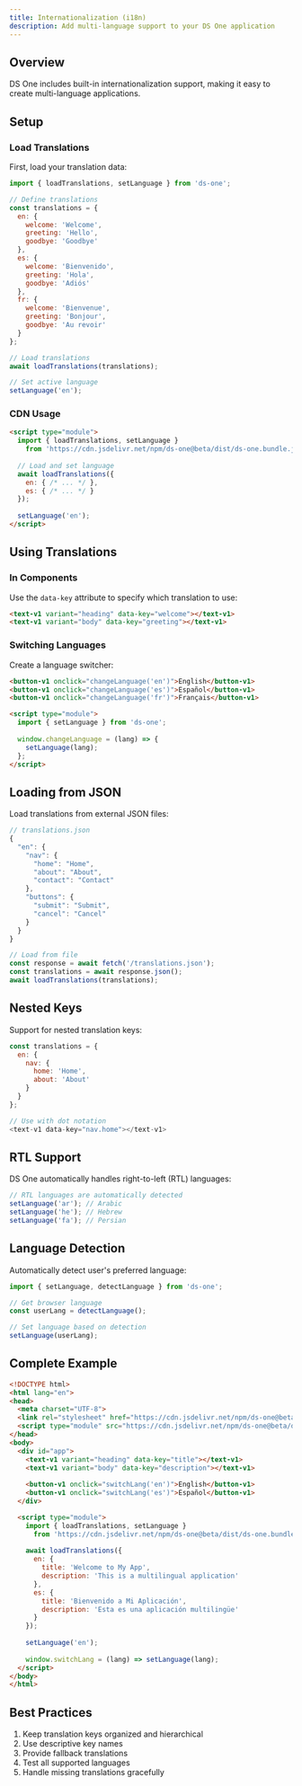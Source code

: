 ```yaml
---
title: Internationalization (i18n)
description: Add multi-language support to your DS One application
---
```


## Overview

DS One includes built-in internationalization support, making it easy to create multi-language applications.

## Setup

### Load Translations

First, load your translation data:

```javascript
import { loadTranslations, setLanguage } from 'ds-one';

// Define translations
const translations = {
  en: {
    welcome: 'Welcome',
    greeting: 'Hello',
    goodbye: 'Goodbye'
  },
  es: {
    welcome: 'Bienvenido',
    greeting: 'Hola',
    goodbye: 'Adiós'
  },
  fr: {
    welcome: 'Bienvenue',
    greeting: 'Bonjour',
    goodbye: 'Au revoir'
  }
};

// Load translations
await loadTranslations(translations);

// Set active language
setLanguage('en');
```

### CDN Usage

```html
<script type="module">
  import { loadTranslations, setLanguage } 
    from 'https://cdn.jsdelivr.net/npm/ds-one@beta/dist/ds-one.bundle.js';
  
  // Load and set language
  await loadTranslations({
    en: { /* ... */ },
    es: { /* ... */ }
  });
  
  setLanguage('en');
</script>
```

## Using Translations

### In Components

Use the `data-key` attribute to specify which translation to use:

```html
<text-v1 variant="heading" data-key="welcome"></text-v1>
<text-v1 variant="body" data-key="greeting"></text-v1>
```

### Switching Languages

Create a language switcher:

```html
<button-v1 onclick="changeLanguage('en')">English</button-v1>
<button-v1 onclick="changeLanguage('es')">Español</button-v1>
<button-v1 onclick="changeLanguage('fr')">Français</button-v1>

<script type="module">
  import { setLanguage } from 'ds-one';
  
  window.changeLanguage = (lang) => {
    setLanguage(lang);
  };
</script>
```

## Loading from JSON

Load translations from external JSON files:

```javascript
// translations.json
{
  "en": {
    "nav": {
      "home": "Home",
      "about": "About",
      "contact": "Contact"
    },
    "buttons": {
      "submit": "Submit",
      "cancel": "Cancel"
    }
  }
}
```

```javascript
// Load from file
const response = await fetch('/translations.json');
const translations = await response.json();
await loadTranslations(translations);
```

## Nested Keys

Support for nested translation keys:

```javascript
const translations = {
  en: {
    nav: {
      home: 'Home',
      about: 'About'
    }
  }
};

// Use with dot notation
<text-v1 data-key="nav.home"></text-v1>
```

## RTL Support

DS One automatically handles right-to-left (RTL) languages:

```javascript
// RTL languages are automatically detected
setLanguage('ar'); // Arabic
setLanguage('he'); // Hebrew
setLanguage('fa'); // Persian
```

## Language Detection

Automatically detect user's preferred language:

```javascript
import { setLanguage, detectLanguage } from 'ds-one';

// Get browser language
const userLang = detectLanguage();

// Set language based on detection
setLanguage(userLang);
```

## Complete Example

```html
<!DOCTYPE html>
<html lang="en">
<head>
  <meta charset="UTF-8">
  <link rel="stylesheet" href="https://cdn.jsdelivr.net/npm/ds-one@beta/DS1/1-root/screen.css" />
  <script type="module" src="https://cdn.jsdelivr.net/npm/ds-one@beta/dist/ds-one.bundle.js"></script>
</head>
<body>
  <div id="app">
    <text-v1 variant="heading" data-key="title"></text-v1>
    <text-v1 variant="body" data-key="description"></text-v1>
    
    <button-v1 onclick="switchLang('en')">English</button-v1>
    <button-v1 onclick="switchLang('es')">Español</button-v1>
  </div>

  <script type="module">
    import { loadTranslations, setLanguage } 
      from 'https://cdn.jsdelivr.net/npm/ds-one@beta/dist/ds-one.bundle.js';
    
    await loadTranslations({
      en: {
        title: 'Welcome to My App',
        description: 'This is a multilingual application'
      },
      es: {
        title: 'Bienvenido a Mi Aplicación',
        description: 'Esta es una aplicación multilingüe'
      }
    });
    
    setLanguage('en');
    
    window.switchLang = (lang) => setLanguage(lang);
  </script>
</body>
</html>
```

## Best Practices

1. Keep translation keys organized and hierarchical
2. Use descriptive key names
3. Provide fallback translations
4. Test all supported languages
5. Handle missing translations gracefully

